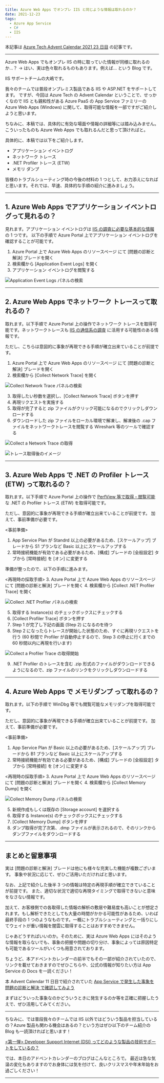 ```yaml
---
title: Azure Web Apps でオンプレ IIS と同じような情報は取れるのか？
date: 2021-12-23
tags: 
  - Azure App Service
  - C#
  - IIS
---
```


本記事は [Azure Tech Advent Calendar 2021 23 日目](https://qiita.com/advent-calendar/2021/microsoft-azure-tech) の記事です。

---

Azure Web Apps でもオンプレ IIS の時に取っていた情報が同様に取れるのか...？
-> はい、実は色々取れるものもあります。例えば...
という Blog です。

IIS サポートチームの大嶋です。

我々のチームでは普段オンプレミス製品である IIS や ASP.NET をサポートしてます。
ですが、今回は Azure Tech の Advent Calendar ということで、せっかくなので IIS とも親和性がある Azure PaaS の App Service ファミリーの Azure Web Apps (Windows) に関して、取得可能な情報を一部ですがご紹介しようと思います。

ちなみに、本稿では、具体的に有効な場面や情報の詳細等には踏み込みません。こういったものも Azure Web Apps でも取れるんだと思って頂ければと。

具体的に、本稿では以下をご紹介します。

- アプリケーション イベントログ
- ネットワーク トレース
- .NET Profiler トレース (ETW)
- メモリ ダンプ

皆様のトラブルシューティング時の今後の材料の 1 つとして、お力添えになればと思います。それでは、早速、具体的な手順の紹介に進みましょう。

---

## 1. Azure Web Apps でアプリケーション イベントログって見れるの？
見れます。アプリケーション イベントログは [IIS の調査に必要な基本的な情報](https://jpdsi.github.io/blog/web-apps/LogCollection1/) の 1 つです。
以下の手順で Azure Portal 上でアプリケーション イベントログを確認することが可能です。

1. Azure Portal 上で Azure Web Apps のリソースページ にて [問題の診断と解決] ブレードを開く
2. 検索欄から [Application Event Logs] を開く
3. アプリケーション イベントログを閲覧する

![Application Event Logs パネルの検索](./webapps-diagnostic-tools/eventlog1.png)

---

## 2. Azure Web Apps でネットワーク トレースって取れるの？
取れます。以下手順で Azure Portal 上の操作でネットワーク トレースを取得可能です。ネットワークトレースも [IIS の通信系の調査](https://jpdsi.github.io/blog/web-apps/LogCollection2/#2-%E3%83%8D%E3%83%83%E3%83%88%E3%83%AF%E3%83%BC%E3%82%AF-%E3%83%88%E3%83%AC%E3%83%BC%E3%82%B9) に活用する可能性のある情報です。

ただし、こちらは意図的に事象が再現できる手順が確立出来ていることが前提です。

1. Azure Portal 上で Azure Web Apps のリソースページ にて [問題の診断と解決] ブレードを開く
2. 検索欄から [Collect Network Trace] を開く

![Collect Network Trace パネルの検索](./webapps-diagnostic-tools/network-trace.png)

3. 取得したい秒数を選択し、[Collect Network Trace] ボタンを押す
4. 再現リクエストを実施する
5. 取得が完了すると zip ファイルがクリック可能になるのでクリックしダウンロードする
6. ダウンロードした zip ファイルをローカル環境で解凍し、解凍後の .cap ファイルをネットワークトレースを閲覧する Wireshark 等のツールで確認する

![Collect a Network Trace の取得](./webapps-diagnostic-tools/network-trace2.png)

![トレース取得後のイメージ](./webapps-diagnostic-tools/network-trace3.png)

---

## 3. Azure Web Apps で .NET の Profiler トレース (ETW) って取れるの？
取れます。以下手順で Azure Portal 上の操作で [PerfView 等で取得・閲覧可能](https://jpdsi.github.io/blog/web-apps/LogCollection3/) な .NET の Profiler トレース (ETW) を取得可能です。

ただし、意図的に事象が再現できる手順が確立出来ていることが前提です。
加えて、事前準備が必要です。

<事前準備>
1. App Service Plan が Standrd 以上の必要があるため、[スケールアップ] ブレードから S1 プランなど Basic 以上にスケールアップする
2. 常時接続機能が有効である必要があるため、[構成] ブレードの [全般設定] タブから [常時接続] を [オン] に変更する

準備が整ったので、以下の手順に進みます。

<再現時の採取手順>
3. Azure Portal 上で Azure Web Apps のリソースページ にて [問題の診断と解決] ブレードを開く
4. 検索欄から [Collect .NET Profiler Trace] を開く

![Collect .NET Profiler パネルの検索](./webapps-diagnostic-tools/dotnet-profiler1.png)

5. 取得する Instance(s) のチェックボックスにチェックする
6. [Collect Profiler Trace] ボタンを押す
7. Step 1 が完了し下記の画面 (Step 2) になるのを待つ
8. Step 2 になったらトレースが開始した状態のため、すぐに再現リクエストを行う
(60 秒間で Profiler が自動停止するので、Step 3 の停止に行くまでの 60 秒間以内に再現を行います)

![Collect a Profiler Trace の取得開始](./webapps-diagnostic-tools/dotnet-profiler2.png)

9. .NET Profiler のトレースを含む .zip 形式のファイルがダウンロードできるようになるので、zip ファイルのリンクをクリックしダウンロードする

---

## 4. Azure Web Apps で メモリダンプ って取れるの？
取れます。以下の手順で WinDbg 等でも閲覧可能なメモリダンプを取得可能です。

ただし、意図的に事象が再現できる手順が確立出来ていることが前提です。
加えて、事前準備が必要です。

<事前準備>
1. App Service Plan が Basic 以上の必要があるため、[スケールアップ] ブレードから B1 プランなど Basic 以上にスケールアップする
2. 常時接続機能が有効である必要があるため、[構成] ブレードの [全般設定] タブから [常時接続] を [オン] に変更する

<再現時の採取手順>
3. Azure Portal 上で Azure Web Apps のリソースページ にて [問題の診断と解決] ブレードを開く
4. 検索欄から [Collect Memory Dump] を開く

![Collect Memory Dump パネルの検索](./webapps-diagnostic-tools/memory-dump1.png)

5. 新規作成もしくは既存の [Storage account] を選択する
6. 取得する Instance(s) のチェックボックスにチェックする
7. [Collect Memory Dump] ボタンを押す
8. ダンプ取得が完了次第、.dmp ファイルが表示されるので、そのリンクからダンプファイルをダウンロードする

---

## まとめと留意事項
実は [問題の診断と解決] ブレードは他にも様々な充実した機能が複数ございます。
事象や状況に応じて、ぜひご活用いただければと思います。

なお、上記で紹介した後半 3 つの情報は特定の再現手順が確立できていることが前提です。
また、適切な状況で適切な再現タイミングで取得できないと意味をなさない情報です。

加えて、お客様側での各取得した情報の解析の敷居や難易度も高いことが想定されます。もし解析できたとしても大量の時間がかかる可能性があるため、いわば最終手段の 1 つのようなものです。一概にトラブルシューティングと一括りにしてウェイトが重い情報を闇雲に取得することはおすすめできません。

じゃあどうすればいいのか。そのために、実は Azure Web Apps にはそのような情報を取らないでも、事象の把握や問題の切り分け、事象によっては原因特定も可能であるツールがいくつも用意されております。

ちょうど、本アドベントカレンダーの前半でもその一部が紹介されていたので、リンクを載せておきますのでぜひこちらや、公式の情報が知りたい方は App Service の Docs を一読ください！

本 Advent Calendar 11 日目で紹介されていた [App Service で発生した事象を 問題の診断と解決 で確認してみよう](https://qiita.com/mym/items/dcf1114d2ea8b60c6132) 

まずはどういった事象なのかどういうときに発生するのか等を正確に把握したうえで、ぜひ活用してみてください。

---

ちなみに、では普段我々のチームでは IIS 以外ではどういう製品を担当しているの？Azure 製品も関わる機会はあるの？という方はぜひ以下のチーム紹介の Blog も一読頂ければと思います！

[<Career><第一弾> Developer Support Internet (DSI) ってどのような製品の技術サポートをしているの？](https://jpdsi.github.io/blog/general/career1-dsi-technologies/)

では、本日のアドベントカレンダーのブログはこんなところで。
最近は急な気温の変化もありますのでお身体には気を付けて、良いクリスマスや年末年始をお過ごしください！

---
